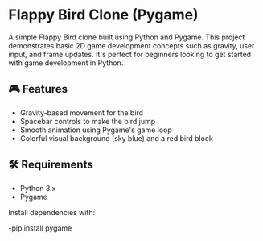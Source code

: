 # Flappy Bird Clone (Pygame)

A simple Flappy Bird clone built using Python and Pygame. This project demonstrates basic 2D game development concepts such as gravity, user input, and frame updates. It's perfect for beginners looking to get started with game development in Python.

## 🎮 Features

- Gravity-based movement for the bird
- Spacebar controls to make the bird jump
- Smooth animation using Pygame's game loop
- Colorful visual background (sky blue) and a red bird block

## 🛠 Requirements

- Python 3.x
- Pygame

Install dependencies with:

-pip install pygame
